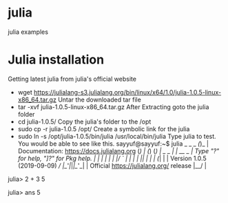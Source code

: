 # julia
julia examples
# Julia installation
Getting latest julia from julia's official website
- wget https://julialang-s3.julialang.org/bin/linux/x64/1.0/julia-1.0.5-linux-x86_64.tar.gz
Untar the downloaded tar file
- tar -xvf julia-1.0.5-linux-x86_64.tar.gz
After Extracting goto the julia folder
- cd julia-1.0.5/
Copy the julia's folder to the /opt
- sudo cp -r julia-1.0.5 /opt/
Create a symbolic link for the julia
- sudo ln -s /opt/julia-1.0.5/bin/julia /usr/local/bin/julia
Type julia to test. You would be able to see like this.
sayyuf@sayyuf:~$ julia
               _
   _       _ _(_)_     |  Documentation: https://docs.julialang.org
  (_)     | (_) (_)    |
   _ _   _| |_  __ _   |  Type "?" for help, "]?" for Pkg help.
  | | | | | | |/ _` |  |
  | | |_| | | | (_| |  |  Version 1.0.5 (2019-09-09)
 _/ |\__'_|_|_|\__'_|  |  Official https://julialang.org/ release
|__/                   |

julia> 2 + 3
5

julia> ans
5




